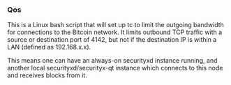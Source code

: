 ### Qos ###

This is a Linux bash script that will set up tc to limit the outgoing bandwidth for connections to the Bitcoin network. It limits outbound TCP traffic with a source or destination port of 4142, but not if the destination IP is within a LAN (defined as 192.168.x.x).

This means one can have an always-on securityxd instance running, and another local securityxd/securityx-qt instance which connects to this node and receives blocks from it.

